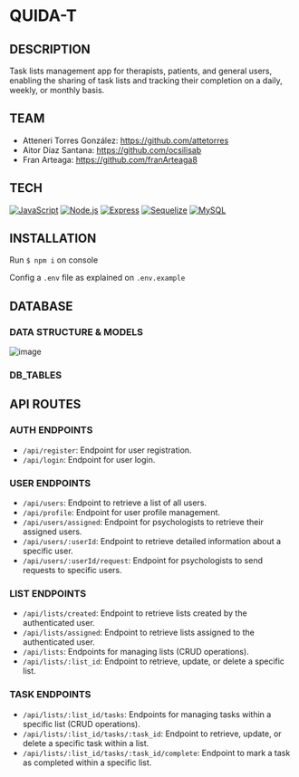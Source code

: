 # QUIDA-T

## DESCRIPTION
Task lists management app for therapists, patients, and general users, enabling the sharing of task lists and tracking their completion on a daily, weekly, or monthly basis.

## TEAM
- Atteneri Torres González: https://github.com/attetorres
- Aitor Díaz Santana: https://github.com/ocsilisab
- Fran Arteaga: https://github.com/franArteaga8

## TECH
[![JavaScript](https://img.shields.io/badge/JavaScript-F7DF1E?logo=javascript&logoColor=black)](https://developer.mozilla.org/en-US/docs/Web/JavaScript)
[![Node.js](https://img.shields.io/badge/Node.js-339933?logo=node.js&logoColor=white)](https://nodejs.org/)
[![Express](https://img.shields.io/badge/Express-000000?logo=express&logoColor=white)](https://expressjs.com/)
[![Sequelize](https://img.shields.io/badge/Sequelize-52B0E7?logo=sequelize&logoColor=white)](https://sequelize.org/)
[![MySQL](https://img.shields.io/badge/MySQL-4479A1?logo=mysql&logoColor=white)](https://www.mysql.com/)

## INSTALLATION
Run `$ npm i` on console

Config a `.env` file as explained on `.env.example`

## DATABASE

### DATA STRUCTURE & MODELS
![image](https://github.com/attetorres/cuida-t-app/assets/110516703/9ad0064b-a662-4325-bd5c-97ec19feaaf0)

### DB_TABLES


## API ROUTES

### AUTH ENDPOINTS

- `/api/register`: Endpoint for user registration.
- `/api/login`: Endpoint for user login.


### USER ENDPOINTS

- `/api/users`: Endpoint to retrieve a list of all users.
- `/api/profile`: Endpoint for user profile management.
- `/api/users/assigned`: Endpoint for psychologists to retrieve their assigned users.
- `/api/users/:userId`: Endpoint to retrieve detailed information about a specific user.
- `/api/users/:userId/request`: Endpoint for psychologists to send requests to specific users.

  
### LIST ENDPOINTS

- `/api/lists/created`: Endpoint to retrieve lists created by the authenticated user.
- `/api/lists/assigned`: Endpoint to retrieve lists assigned to the authenticated user.
- `/api/lists`: Endpoints for managing lists (CRUD operations).
- `/api/lists/:list_id`: Endpoint to retrieve, update, or delete a specific list.

  
### TASK ENDPOINTS

- `/api/lists/:list_id/tasks`: Endpoints for managing tasks within a specific list (CRUD operations).
- `/api/lists/:list_id/tasks/:task_id`: Endpoint to retrieve, update, or delete a specific task within a list.
- `/api/lists/:list_id/tasks/:task_id/complete`: Endpoint to mark a task as completed within a specific list.
